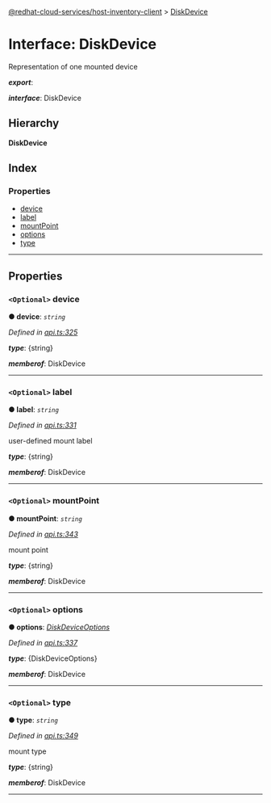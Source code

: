 [@redhat-cloud-services/host-inventory-client](../README.md) > [DiskDevice](../interfaces/diskdevice.md)

# Interface: DiskDevice

Representation of one mounted device

*__export__*: 

*__interface__*: DiskDevice

## Hierarchy

**DiskDevice**

## Index

### Properties

* [device](diskdevice.md#device)
* [label](diskdevice.md#label)
* [mountPoint](diskdevice.md#mountpoint)
* [options](diskdevice.md#options)
* [type](diskdevice.md#type)

---

## Properties

<a id="device"></a>

### `<Optional>` device

**● device**: *`string`*

*Defined in [api.ts:325](https://github.com/RedHatInsights/javascript-clients/blob/master/packages/host-inventory/api.ts#L325)*

*__type__*: {string}

*__memberof__*: DiskDevice

___
<a id="label"></a>

### `<Optional>` label

**● label**: *`string`*

*Defined in [api.ts:331](https://github.com/RedHatInsights/javascript-clients/blob/master/packages/host-inventory/api.ts#L331)*

user-defined mount label

*__type__*: {string}

*__memberof__*: DiskDevice

___
<a id="mountpoint"></a>

### `<Optional>` mountPoint

**● mountPoint**: *`string`*

*Defined in [api.ts:343](https://github.com/RedHatInsights/javascript-clients/blob/master/packages/host-inventory/api.ts#L343)*

mount point

*__type__*: {string}

*__memberof__*: DiskDevice

___
<a id="options"></a>

### `<Optional>` options

**● options**: *[DiskDeviceOptions](diskdeviceoptions.md)*

*Defined in [api.ts:337](https://github.com/RedHatInsights/javascript-clients/blob/master/packages/host-inventory/api.ts#L337)*

*__type__*: {DiskDeviceOptions}

*__memberof__*: DiskDevice

___
<a id="type"></a>

### `<Optional>` type

**● type**: *`string`*

*Defined in [api.ts:349](https://github.com/RedHatInsights/javascript-clients/blob/master/packages/host-inventory/api.ts#L349)*

mount type

*__type__*: {string}

*__memberof__*: DiskDevice

___

